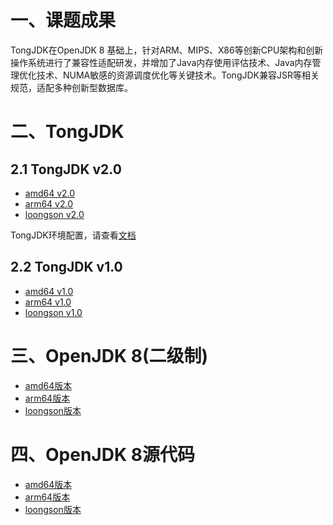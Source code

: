 # 一、课题成果

TongJDK在OpenJDK 8 基础上，针对ARM、MIPS、X86等创新CPU架构和创新操作系统进行了兼容性适配研发，并增加了Java内存使用评估技术、Java内存管理优化技术、NUMA敏感的资源调度优化等关键技术。TongJDK兼容JSR等相关规范，适配多种创新型数据库。


# 二、TongJDK

## 2.1 TongJDK v2.0

- [amd64 v2.0](http://182.92.208.39/jdk/tongtech/amd64/tongtech-openjdk-amd64-v2.0.tar.gz)
- [arm64 v2.0](http://182.92.208.39/jdk/tongtech/arm64/tongtech-openjdk-amd64-v2.0.tar.gz)
- [loongson v2.0]()

TongJDK环境配置，请查看[文档](http://182.92.208.39/jdk/tongtech/arm64/readme)

## 2.2 TongJDK v1.0

- [amd64 v1.0](http://182.92.208.39/jdk/tongtech/amd64/tongtech-openjdk-amd64-v1.0.tar.gz)
- [arm64 v1.0](http://182.92.208.39/jdk/tongtech/arm64/tongtech-openjdk-arm64-v1.0.tar.gz)
- [loongson v1.0]()


# 三、OpenJDK 8(二级制)

- [amd64版本](http://182.92.208.39/jdk/community/amd64/readme)
- [arm64版本](http://182.92.208.39/jdk/community/arm64/readme)
- [loongson版本](http://182.92.208.39/jdk/community/loongson/loongson_openjdk8.1.7-jdk8u282b08-linux-loongson3a.tar.gz)

# 四、OpenJDK 8源代码

- [amd64版本](https://openjdk-sources.osci.io/openjdk8/openjdk8u302-ga.tar.xz)
- [arm64版本](http://hg.openjdk.java.net/aarch64-port/jdk8u-shenandoah/archive/f7f1e6a9ee97.zip)
- [loongson版本](http://hg.loongnix.org/)


